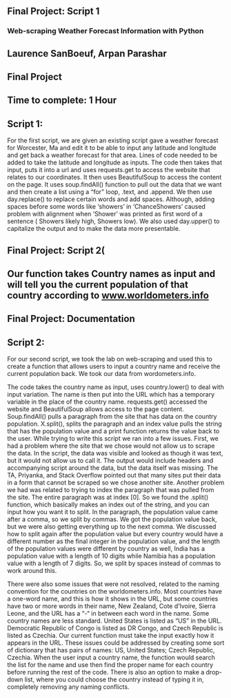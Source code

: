 ## Final Project: Script 1
### Web-scraping Weather Forecast Information with Python
## Laurence SanBoeuf, Arpan Parashar
## Final Project
## Time to complete: 1 Hour

## Script 1:
For the first script, we are given an existing script gave a weather forecast for Worcester, Ma and edit it to be able to input any latitude and longitude and get back a weather forecast for that area. Lines of code needed to be added to take the latitude and longitude as inputs. The code then takes that input, puts it into a url and uses requests.get to access the website that relates to our coordinates. It then uses BeautifulSoup to access the content on the page. It uses soup.findAll() function to pull out the data that we want and then create a list using a “for” loop, .text, and .append. We then use day.replace() to replace certain words and add spaces. Although, adding spaces before some words like ‘showers’ in ‘ChanceShowers’ caused problem with alignment when ‘Shower’ was printed as first word of a sentence ( Showers likely high, Showers low). We also used day.upper() to capitalize the output and to make the data more presentable.


## Final Project: Script 2(
## Our function takes Country names as input and will tell you the current population of that country according to www.worldometers.info


## Final Project: Documentation
## Script 2:
For our second script, we took the lab on web-scraping and used this to create a function that allows users to input a country name and receive the current population back. We took our data from wordometers.info.

The code takes the country name as input, uses country.lower() to deal with input variation. The name is then put into the URL which has a temporary variable in the place of the country name. requests.get() accessed the website and BeautifulSoup allows access to the page content. Soup.findAll() pulls a paragraph from the site that has data on the country population. X.split(), splits the paragraph and an index value pulls the string that has the population value and a print function returns the value back to the user.
While trying to write this script we ran into a few issues. First, we had a problem where the site that we chose would not allow us to scrape the data. In the script, the data was visible and looked as though it was text, but it would not allow us to call it. The output would include headers and accompanying script around the data, but the data itself was missing. The TA, Priyanka, and Stack Overflow pointed out that many sites put their data in a form that cannot be scraped so we chose another site.
Another problem we had was related to trying to index the paragraph that was pulled from the site. The entire paragraph was at index [0]. So we found the .split() function, which basically makes an index out of the string, and you can input how you want it to split. 
In the paragraph, the population value came after a comma, so we split by commas. We got the population value back, but we were also getting everything up to the next comma. We discussed how to split again after the population value but every country would have a different number as the final integer in the population value, and the length of the population values were different by country as well, India has a population value with a length of 10 digits while Namibia has a population value with a length of 7 digits. So, we split by spaces instead of commas to work around this. 

There were also some issues that were not resolved, related to the naming convention for the countries on the worldometers.info. Most countries have a one-word name, and this is how it shows in the URL, but some countries have two or more words in their name, New Zealand, Cote d’Ivoire, Sierra Leone, and the URL has a “-“ in between each word in the name. Some country names are less standard. United States is listed as “US” in the URL. Democratic Republic of Congo is listed as DR Congo, and Czech Republic is listed as Czechia. Our current function must take the input exactly how it appears in the URL. These issues could be addressed by creating some sort of dictionary that has pairs of names: US, United States; Czech Republic, Czechia. When the user input a country name, the function would search the list for the name and use then find the proper name for each country before running the rest of the code. There is also an option to make a drop-down list, where you could choose the country instead of typing it in, completely removing any naming conflicts. 

